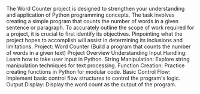 The Word Counter project is designed to strengthen your understanding and application of Python programming concepts. 
The task involves creating a simple program that counts the number of words in a given sentence or paragraph.
To accurately outline the scope of work required for a project, it is crucial to first identify its
objectives. Pinpointing what the project hopes to accomplish will assist in determining its
inclusions and limitations.
Project: Word Counter (Build a program that
counts the number of words in a given text)
Project Overview
Understanding Input Handling: Learn how to take user input in Python.
String Manipulation: Explore string manipulation techniques for text processing.
Function Creation: Practice creating functions in Python for modular code.
Basic Control Flow: Implement basic control flow structures to control the program's logic.
Output Display: Display the word count as the output of the program.
